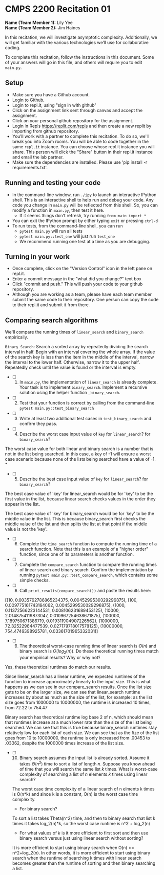 # CMPS 2200  Recitation 01

**Name (Team Member 1):** Lily Yee  
**Name (Team Member 2):** Jim Haines

In this recitation, we will investigate asymptotic complexity. Additionally, we will get familiar with the various technologies we'll use for collaborative coding.

To complete this recitation, follow the instructions in this document. Some of your answers will go in this file, and others will require you to edit `main.py`.


## Setup
- Make sure you have a Github account.
- Login to Github.
- Login to repl.it, using "sign in with github"
- Click on the assignment link sent through canvas and accept the assignment. 
- Click on your personal github repository for the assignment.
- Login in Repls https://replit.com/repls and then create a new replit by importing from github repository.
- You'll work with a partner to complete this recitation. To do so, we'll break you into Zoom rooms. You will be able to code together in the same `repl.it` instance. You can choose whose repl.it instance you will share. This person will click the "Share" button in their repl.it instance and email the lab partner.
- Make sure the dependencies are installed. Please use 'pip install -r requirements.txt'.

## Running and testing your code
- In the command-line window, run `./ipy` to launch an interactive IPython shell. This is an interactive shell to help run and debug your code. Any code you change in `main.py` will be reflected from this shell. So, you can modify a function in `main.py`, then test it here.
  + If it seems things don't refresh, try running `from main import *`
- You can exit the IPython prompt by either typing `exit` or pressing `ctrl-d`
- To run tests, from the command-line shell, you can run
  + `pytest main.py` will run all tests
  + `pytest main.py::test_one` will just run `test_one`
  + We recommend running one test at a time as you are debugging.

## Turning in your work

- Once complete, click on the "Version Control" icon in the left pane on repl.it.
- Enter a commit message in the "what did you change?" text box
- Click "commit and push." This will push your code to your github repository.
- Although you are working as a team, please have each team member submit the same code to their repository. One person can copy the code to their repl.it and submit it from there.

## Comparing search algorithms

We'll compare the running times of `linear_search` and `binary_search` empirically.

`Binary Search`: Search a sorted array by repeatedly dividing the search interval in half. Begin with an interval covering the whole array. If the value of the search key is less than the item in the middle of the interval, narrow the interval to the lower half. Otherwise, narrow it to the upper half. Repeatedly check until the value is found or the interval is empty.

- [ ] 1. In `main.py`, the implementation of `linear_search` is already complete. Your task is to implement `binary_search`. Implement a recursive solution using the helper function `_binary_search`. 

- [ ] 2. Test that your function is correct by calling from the command-line `pytest main.py::test_binary_search`

- [ ] 3. Write at least two additional test cases in `test_binary_search` and confirm they pass.

- [ ] 4. Describe the worst case input value of `key` for `linear_search`? for `binary_search`? 

The worst case value for both linear and binary search is a number that is not in the list being searched. In this case, a key of -1 will ensure a worst case scenario because none of the lists being searched have a value of -1. *

- [ ] 5. Describe the best case input value of `key` for `linear_search`? for `binary_search`? 

The best case value of 'key' for linear_search would be for 'key' to be the first value in the list, because linear search checks values in the order they appear in the list. 

The best case value of 'key' for binary_search would be for 'key' to be the middle value in the list. This is because binary_search first checks the middle value of the list and then splits the list at that point if the middle value is not the 'key'.

- [ ] 6. Complete the `time_search` function to compute the running time of a search function. Note that this is an example of a "higher order" function, since one of its parameters is another function.

- [ ] 7. Complete the `compare_search` function to compare the running times of linear search and binary search. Confirm the implementation by running `pytest main.py::test_compare_search`, which contains some simple checks.

- [ ] 8. Call `print_results(compare_search())` and paste the results here:

[(10, 0.0035762786865234375, 0.0045299530029296875),
 (100, 0.009775161743164062, 0.0045299530029296875),
 (1000, 0.11372566223144531, 0.008106231689453125),
 (10000, 2.0148754119873047, 0.010967254638671875),
 (100000, 7.189750671386719, 0.019311904907226562),
 (1000000, 72.32522964477539, 0.027179718017578125),
 (10000000, 754.4746398925781, 0.03361701965332031)]

- [ ] 9. The theoretical worst-case running time of linear search is $O(n)$ and binary search is $O(log_2(n))$. Do these theoretical running times match your empirical results? Why or why not?

Yes, these theoretical runtimes do match our results. 

Since linear_search has a linear runtime, we expected runtimes of the function to increase approximately linearly to the input size. This is what happens as we can see in our compare_search results. Once the list size gets to be on the larger size, we can see that linear_search runtime increases by about as much as the size of the list, for example: as the list size goes from 1000000 to 10000000, the runtime is increased 10 times, from 72.22 to 754.47 

Binary search has theoretical runtime log base 2 of n, which should mean that runtimes increase at a much lower rate than the size of the list being searched. We can see that this is true because binary_search runtimes stay relatively low for each list of each size. We can see that as the fize of the list goes from 10 to 10000000, the runtime is only increased from .00453 to .03362, despite the 1000000 times increase of the list size.

- [ ] 10. Binary search assumes the input list is already sorted. Assume it takes $\Theta(n^2)$ time to sort a list of length $n$. Suppose you know ahead of time that you will search the same list $k$ times. 
  What is worst-case complexity of searching a list of $n$ elements $k$ times using linear search?

  The worst case time complexity of a linear search of n elments k times is O(n*k) and since k is a constant, O(n) is the worst case time complexity.

  + For binary search?
    
  To sort a list takes Theta(n^2) time, and then to binary search that list k times it takes log_2(n)*k, so the worst case runtime is n^2 + log_2(n)
  + For what values of $k$ is it more efficient to first sort and then use binary search versus just using linear search without sorting?
  
  It is more efficient to start using binary search when O(n) >= n^2+log_2(n). In other words, it is more efficient to start using binary search when the runtime of searching k times with linear search becomes greater than the runtime of sorting and then binary searching a list.
